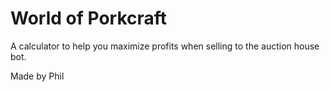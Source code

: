 # World of Porkcraft
A calculator to help you maximize profits when selling to the auction house bot.

Made by Phil
